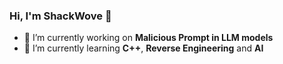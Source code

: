 ### Hi, I'm ShackWove 👋

- 🔭 I’m currently working on **Malicious Prompt in LLM models**
- 🌱 I’m currently learning **C++**, **Reverse Engineering** and **AI**


<!--
**ShackWove/ShackWove** is a ✨ _special_ ✨ repository because its `README.md` (this file) appears on your GitHub profile.

Here are some ideas to get you started:



- 👯 I’m looking to collaborate on ...
- 🤔 I’m looking for help with ...
- 💬 Ask me about ...
- 📫 How to reach me: ...
- 😄 Pronouns: ...
- ⚡ Fun fact: ...
-->
